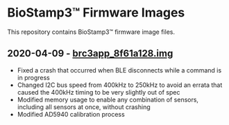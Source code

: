 # BioStamp3™ Firmware Images

This repository contains BioStamp3™ firmware image files.

## 2020-04-09 - [brc3app_8f61a128.img][1]

  * Fixed a crash that occurred when BLE disconnects while a command is in progress
  * Changed I2C bus speed from 400kHz to 250kHz to avoid an errata that caused the 400kHz timing to be very slightly out of spec
  * Modified memory usage to enable any combination of sensors, including all sensors at once, without crashing
  * Modified AD5940 calibration process

[1]: https://raw.githubusercontent.com/MC10Inc/biostamp-firmware/master/images/brc3app_8f61a128.img